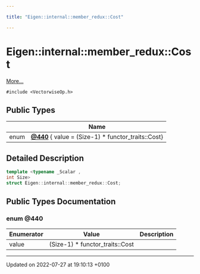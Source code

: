 ```yaml
---

title: "Eigen::internal::member_redux::Cost"

---
```


# Eigen::internal::member_redux::Cost



 [More...](#detailed-description)


`#include <VectorwiseOp.h>`

## Public Types

|                | Name           |
| -------------- | -------------- |
| enum| **[@440](http://example.org/classes/structeigen_1_1internal_1_1member__redux_1_1cost/#enum-@440)** { value = (Size-1) * functor_traits<BinaryOp>::Cost} |

## Detailed Description

```cpp
template <typename _Scalar ,
int Size>
struct Eigen::internal::member_redux::Cost;
```

## Public Types Documentation

### enum @440

| Enumerator | Value | Description |
| ---------- | ----- | ----------- |
| value | (Size-1) * functor_traits<BinaryOp>::Cost|   |




-------------------------------

Updated on 2022-07-27 at 19:10:13 +0100